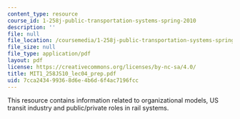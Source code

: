 ```yaml
---
content_type: resource
course_id: 1-258j-public-transportation-systems-spring-2010
description: ''
file: null
file_location: /coursemedia/1-258j-public-transportation-systems-spring-2010/7cca243499368d6e4b6d6f4ac7196fcc_MIT1_258JS10_lec04_prep.pdf
file_size: null
file_type: application/pdf
layout: pdf
license: https://creativecommons.org/licenses/by-nc-sa/4.0/
title: MIT1_258JS10_lec04_prep.pdf
uid: 7cca2434-9936-8d6e-4b6d-6f4ac7196fcc
---
```

This resource contains information related to organizational models, US transit industry and public/private roles in rail systems. 